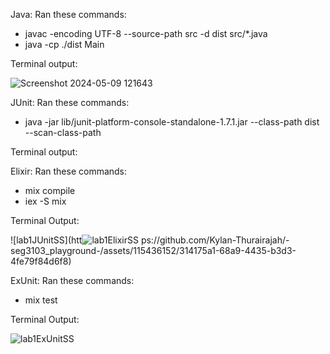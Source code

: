 Java:
Ran these commands:
- javac -encoding UTF-8 --source-path src -d dist src/*.java
- java -cp ./dist Main

Terminal output:


![Screenshot 2024-05-09 121643](https://github.com/Kylan-Thurairajah/-seg3103_playground-/assets/115436152/0955e65e-95df-4da7-a4e1-e85efb6bd959)



JUnit:
Ran these commands:
- java -jar lib/junit-platform-console-standalone-1.7.1.jar --class-path dist --scan-class-path

Terminal output:







Elixir: 
Ran these commands:
- mix compile
- iex -S mix

Terminal Output:


![lab1JUnitSS](htt![lab1ElixirSS](https://github.com/Kylan-Thurairajah/-seg3103_playground-/assets/115436152/1a064181-3a68-46df-8f4e-a764261671c6)
ps://github.com/Kylan-Thurairajah/-seg3103_playground-/assets/115436152/314175a1-68a9-4435-b3d3-4fe79f84d6f8)


ExUnit:
Ran these commands:
- mix test

Terminal Output:


![lab1ExUnitSS](https://github.com/Kylan-Thurairajah/-seg3103_playground-/assets/115436152/591615f8-66b4-4485-9610-c0cbb742804f)
